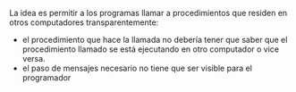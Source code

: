 La idea es permitir a los programas llamar a procedimientos que residen en otros computadores transparentemente:
- el procedimiento que hace la llamada no debería tener que saber que el procedimiento llamado se está ejecutando en otro computador o vice versa.
- el paso de mensajes necesario no tiene que ser visible para el programador